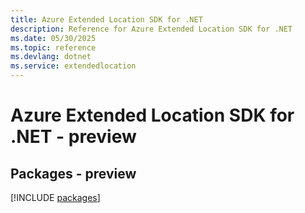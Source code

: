 ```yaml
---
title: Azure Extended Location SDK for .NET
description: Reference for Azure Extended Location SDK for .NET
ms.date: 05/30/2025
ms.topic: reference
ms.devlang: dotnet
ms.service: extendedlocation
---
```

# Azure Extended Location SDK for .NET - preview
## Packages - preview
[!INCLUDE [packages](extended-location-index.md)]